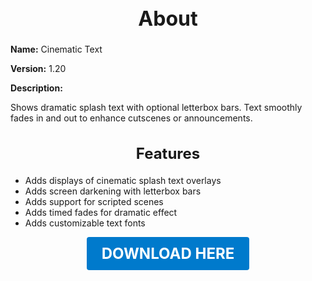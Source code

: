 <h1 style="text-align:center; font-size:2rem; font-weight:bold;">About</h1>

**Name:**
Cinematic Text

**Version:**
1.20

**Description:**

Shows dramatic splash text with optional letterbox bars. Text smoothly fades in and out to enhance cutscenes or announcements.

<h2 style="text-align:center; font-size:1.5rem; font-weight:bold;">Features</h2>

- Adds displays of cinematic splash text overlays
- Adds screen darkening with letterbox bars
- Adds support for scripted scenes
- Adds timed fades for dramatic effect
- Adds customizable text fonts





<p align="center"><a href="https://github.com/LiliaFramework/Modules/raw/refs/heads/gh-pages/cinematictext.zip" style="display:inline-block;padding:12px 24px;font-size:1.5rem;font-weight:bold;text-decoration:none;color:#fff;background-color:var(--md-primary-fg-color,#007acc);border-radius:4px;">DOWNLOAD HERE</a></p>